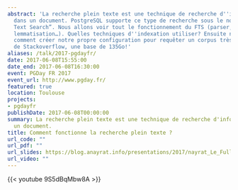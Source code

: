 ```yaml
---
abstract: 'La recherche plein texte est une technique de recherche d''information
  dans un document. PostgreSQL supporte ce type de recherche sous le nom de “Full
  Text Search”. Nous allons voir tout le fonctionnement du FTS (parser, dictionnaires,
  lemmatisation…). Quelles techniques d''indexation utiliser? Ensuite nous verront
  comment créer notre propre configuration pour requêter un corpus très connu : l''intégralité
  de Stackoverflow, une base de 135Go!'
aliases: /talk/2017-pgdayfr/
date: 2017-06-08T15:55:00
date_end: 2017-06-08T16:30:00
event: PGDay FR 2017
event_url: http://www.pgday.fr/
featured: true
location: Toulouse
projects:
- pgdayfr
publishDate: 2017-06-08T00:00:00
summary: La recherche plein texte est une technique de recherche d'information dans
  un document.
title: Comment fonctionne la recherche plein texte ?
url_code: ""
url_pdf: ""
url_slides: https://blog.anayrat.info/presentations/2017/nayrat_Le_Full_Text_Search_dans_PostgreSQL.pdf
url_video: ""
---
```


{{< youtube 9S5dBqMbw8A >}}
